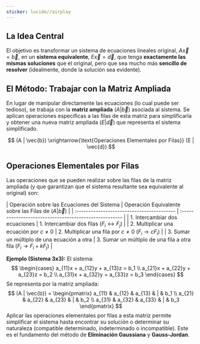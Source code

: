 ```yaml
---
sticker: lucide//airplay
---
```


## La Idea Central
El objetivo es transformar un sistema de ecuaciones lineales original, $A\vec{x} = \vec{b}$, en un **sistema equivalente**, $E\vec{x} = \vec{d}$, que tenga **exactamente las mismas soluciones** que el original, pero que sea mucho más **sencillo de resolver** (idealmente, donde la solución sea evidente).

## El Método: Trabajar con la Matriz Ampliada
En lugar de manipular directamente las ecuaciones (lo cual puede ser tedioso), se trabaja con la **matriz ampliada** $(A|\vec{b})$ asociada al sistema. Se aplican operaciones específicas a las filas de esta matriz para simplificarla y obtener una nueva matriz ampliada $(E|\vec{d})$ que representa el sistema simplificado.

$$ (A | \vec{b}) \xrightarrow{\text{Operaciones Elementales por Filas}} (E | \vec{d}) $$

## Operaciones Elementales por Filas
Las operaciones que se pueden realizar sobre las filas de la matriz ampliada (y que garantizan que el sistema resultante sea equivalente al original) son:

| Operación sobre las Ecuaciones del Sistema | Operación Equivalente sobre las Filas de $(A|\vec{b})$ |
| :----------------------------------------- | :----------------------------------------------------- |
| 1. Intercambiar dos ecuaciones             | 1. Intercambiar dos filas ($F_i \leftrightarrow F_j$)  |
| 2. Multiplicar una ecuación por $c \neq 0$ | 2. Multiplicar una fila por $c \neq 0$ ($F_i \to cF_i$)  |
| 3. Sumar un múltiplo de una ecuación a otra | 3. Sumar un múltiplo de una fila a otra fila ($F_i \to F_i + kF_j$) |

**Ejemplo (Sistema 3x3):**
El sistema:
$$
\begin{cases}
a_{11}x + a_{12}y + a_{13}z = b_1 \\
a_{21}x + a_{22}y + a_{23}z = b_2 \\
a_{31}x + a_{32}y + a_{33}z = b_3
\end{cases}
$$
Se representa por la matriz ampliada:
$$ (A | \vec{b}) = \begin{pmatrix} a_{11} & a_{12} & a_{13} & | & b_1 \\ a_{21} & a_{22} & a_{23} & | & b_2 \\ a_{31} & a_{32} & a_{33} & | & b_3 \end{pmatrix} $$
Aplicar las operaciones elementales por filas a esta matriz permite simplificar el sistema hasta encontrar su solución o determinar su naturaleza (compatible determinado, indeterminado o incompatible). Este es el fundamento del método de **Eliminación Gaussiana** y **Gauss-Jordan**.